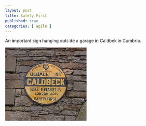 ```yaml
---
layout: post
title: Safety First
published: true
categories: [ agile ]
---
```


An important sign hanging outside a garage in Caldbek in Cumbria.

![sign](/img/posts/safety-first/safety-first.jpg)

